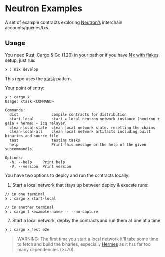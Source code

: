 # Neutron Examples

A set of example contracts exploring [Neutron's](docs.neutron.org) interchain accounts/queries/txs.

## Usage

You need Rust, Cargo & Go (1.20) in your path or if you have [Nix with flakes](https://nixos.wiki/wiki/Flakes) setup, just run:
```
❯ : nix develop
```

This repo uses the [xtask](https://github.com/matklad/cargo-xtask) pattern.

Your point of entry:

```
❯ : cargo x
Usage: xtask <COMMAND>

Commands:
  dist               compile contracts for distribution
  start-local        start a local neutron network instance (neutron + gaia + hermes + icq relayer)
  clean-local-state  clean local network state, resetting the chains
  clean-local-all    clean local network artifacts including built binaries and source file
  test               testing tasks
  help               Print this message or the help of the given subcommand(s)

Options:
  -h, --help     Print help
  -V, --version  Print version
```

You have two options to deploy and run the contracts locally:

1. Start a local network that stays up between deploy & execute runs:

```
// in one terminal
❯ : cargo x start-local

// in another terminal
❯ : cargo t <example-name> -- --no-capture
```

2. Start a local network, deploy the contracts and run them all one at a time

```
❯ : cargo x test e2e
```

> WARNING: The first time you start a local network it'll take some time to fetch and build the binaries, especially [Hermes](https://github.com/informalsystems/hermes) as it has far too many dependencies (>470).

